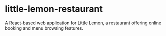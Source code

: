 # little-lemon-restaurant
A React-based web application for Little Lemon, a restaurant offering online booking and menu browsing features.
